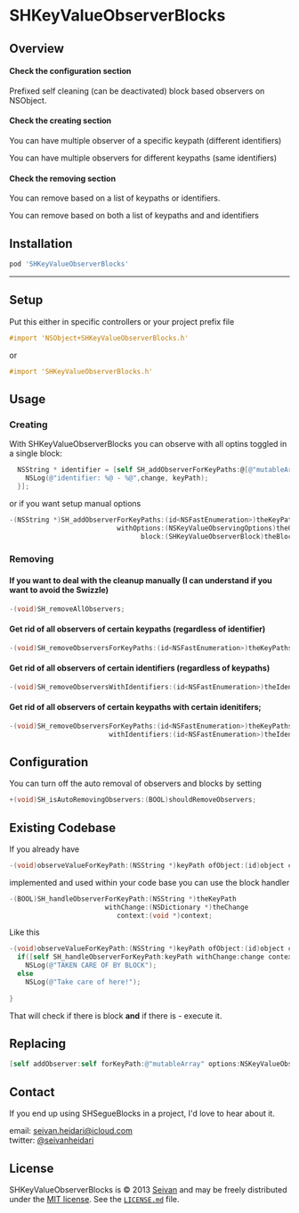 SHKeyValueObserverBlocks
==========

Overview
--------

#### Check the configuration section

Prefixed self cleaning (can be deactivated) block based observers on NSObject. 

#### Check the creating section

You can have multiple observer of a specific keypath (different identifiers)

You can have multiple observers for different keypaths (same identifiers)

#### Check the removing section

You can remove based on a list of keypaths or identifiers.

You can remove based on both a list of keypaths and and identifiers



Installation
------------

```ruby
pod 'SHKeyValueObserverBlocks'
```

***

Setup
-----

Put this either in specific controllers or your project prefix file

```objective-c
#import 'NSObject+SHKeyValueObserverBlocks.h'
```
or
```objective-c
#import 'SHKeyValueObserverBlocks.h'
```

Usage
-----

### Creating

With SHKeyValueObserverBlocks you can observe with all optins toggled in a single block:

```objective-c
  NSString * identifier = [self SH_addObserverForKeyPaths:@[@"mutableArray",@"mutableSet"] block:^(id weakSelf, NSString *keyPath, NSDictionary *change) {
    NSLog(@"identifier: %@ - %@",change, keyPath);
  }];


``` 

or if you want setup manual options

```objective-c
-(NSString *)SH_addObserverForKeyPaths:(id<NSFastEnumeration>)theKeyPaths
                           withOptions:(NSKeyValueObservingOptions)theOptions
                                 block:(SHKeyValueObserverBlock)theBlock;

```

### Removing


#### If you want to deal with the cleanup manually (I can understand if you want to avoid the Swizzle)

```objective-c
-(void)SH_removeAllObservers;
```

#### Get rid of all observers of certain keypaths (regardless of identifier)

```objective-c
-(void)SH_removeObserversForKeyPaths:(id<NSFastEnumeration>)theKeyPaths;
```

#### Get rid of all observers of certain identifiers (regardless of keypaths)

```objective-c
-(void)SH_removeObserversWithIdentifiers:(id<NSFastEnumeration>)theIdentifiers;
```

#### Get rid of all observers of certain keypaths with certain idenitifers;

```objective-c
-(void)SH_removeObserversForKeyPaths:(id<NSFastEnumeration>)theKeyPaths
                         withIdentifiers:(id<NSFastEnumeration>)theIdentifiers;
```

Configuration
------ 

You can turn off the auto removal of observers and blocks by setting

```objective-c
+(void)SH_isAutoRemovingObservers:(BOOL)shouldRemoveObservers;

```

Existing Codebase 
-----------------

If you already have  

```objective-c
-(void)observeValueForKeyPath:(NSString *)keyPath ofObject:(id)object change:(NSDictionary *)change context:(void *)context;
``` 

implemented and used within your code base you can use the block handler

```objective-c
-(BOOL)SH_handleObserverForKeyPath:(NSString *)theKeyPath
                        withChange:(NSDictionary *)theChange
                           context:(void *)context;
```

Like this 

```objective-c
-(void)observeValueForKeyPath:(NSString *)keyPath ofObject:(id)object change:(NSDictionary *)change context:(void *)context;  {
  if([self SH_handleObserverForKeyPath:keyPath withChange:change context:context])
    NSLog(@"TAKEN CARE OF BY BLOCK");
  else
    NSLog(@"Take care of here!");
    
}
```
That will check if there is block **and** if there is - execute it. 

Replacing
---------

```objective-c
[self addObserver:self forKeyPath:@"mutableArray" options:NSKeyValueObservingOptionNew|NSKeyValueObservingOptionOld|NSKeyValueObservingOptionInitial|NSKeyValueObservingOptionPrior context:NULL]
```


Contact
-------

If you end up using SHSegueBlocks in a project, I'd love to hear about it.

email: [seivan.heidari@icloud.com](mailto:seivan.heidari@icloud.com)  
twitter: [@seivanheidari](https://twitter.com/seivanheidari)

## License

SHKeyValueObserverBlocks is © 2013 [Seivan](http://www.github.com/seivan) and may be freely
distributed under the [MIT license](http://opensource.org/licenses/MIT).
See the [`LICENSE.md`](https://github.com/seivan/SHKeyValueObserverBlocks/blob/master/LICENSE.md) file.